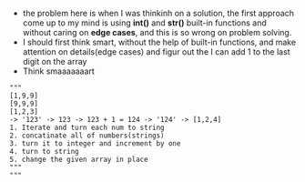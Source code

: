 * the problem here is when I was thinkinh on a solution, the first approach come up to my mind is using **int()** and **str()** built-in functions and without caring on **edge cases**,  and this is so wrong on problem solving.
* I should first think smart, without the help of built-in functions, and make attention on details(edge cases) and figur out the I can add 1 to the last digit on the array
* Think smaaaaaaart
​
```
"""
[1,9,9]
[9,9,9]
[1,2,3]
-> '123' -> 123 -> 123 + 1 = 124 -> '124' -> [1,2,4]
1. Iterate and turn each num to string
2. concatinate all of numbers(strings)
3. turn it to integer and increment by one
4. turn to string
5. change the given array in place
"""
"""